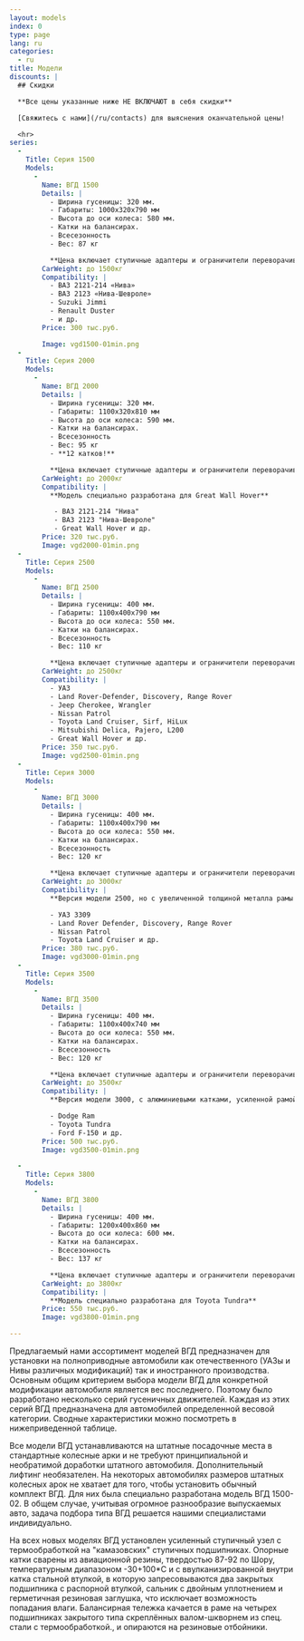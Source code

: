```yaml
---
layout: models
index: 0
type: page
lang: ru
categories:
  - ru
title: Модели
discounts: |
  ## Скидки

  **Все цены указанные ниже НЕ ВКЛЮЧАЮТ в себя скидки**

  [Свяжитесь с нами](/ru/contacts) для выяснения оканчательной цены! 

  <hr>
series:
  -
    Title: Серия 1500
    Models:
      -
        Name: ВГД 1500
        Details: |
          - Ширина гусеницы: 320 мм.
          - Габариты: 1000х320х790 мм
          - Высота до оси колеса: 580 мм.
          - Катки на балансирах.
          - Всесезонность
          - Вес: 87 кг

          **Цена включает ступичные адаптеры и ограничители переворачивания**
        CarWeight: до 1500кг
        Compatibility: |
          - ВАЗ 2121-214 «Нива»
          - ВАЗ 2123 «Нива-Шевроле»
          - Suzuki Jimmi
          - Renault Duster
          - и др.
        Price: 300 тыс.руб.

        Image: vgd1500-01min.png
  -
    Title: Серия 2000
    Models:
      -
        Name: ВГД 2000
        Details: |
          - Ширина гусеницы: 320 мм.
          - Габариты: 1100х320х810 мм
          - Высота до оси колеса: 590 мм.
          - Катки на балансирах.
          - Всесезонность
          - Вес: 95 кг
          - **12 катков!**

          **Цена включает ступичные адаптеры и ограничители переворачивания**
        CarWeight: до 2000кг
        Compatibility: |
          **Модель специально разработана для Great Wall Hover**

           - ВАЗ 2121-214 "Нива"
           - ВАЗ 2123 "Нива-Шевроле"
           - Great Wall Hover и др.
        Price: 320 тыс.руб.
        Image: vgd2000-01min.png
  -
    Title: Серия 2500
    Models:
      -
        Name: ВГД 2500
        Details: |
          - Ширина гусеницы: 400 мм.
          - Габариты: 1100х400х790 мм
          - Высота до оси колеса: 550 мм.
          - Катки на балансирах.
          - Всесезонность
          - Вес: 110 кг

          **Цена включает ступичные адаптеры и ограничители переворачивания**
        CarWeight: до 2500кг
        Compatibility: |
          - УАЗ
          - Land Rover-Defender, Discovery, Range Rover
          - Jeep Cherokee, Wrangler
          - Nissan Patrol
          - Toyota Land Cruiser, Sirf, HiLux
          - Mitsubishi Delica, Pajero, L200
          - Great Wall Hover и др.
        Price: 350 тыс.руб.
        Image: vgd2500-01min.png
  -
    Title: Серия 3000
    Models:
      -
        Name: ВГД 3000
        Details: |
          - Ширина гусеницы: 400 мм.
          - Габариты: 1100х400х790 мм
          - Высота до оси колеса: 550 мм.
          - Катки на балансирах.
          - Всесезонность
          - Вес: 120 кг

          **Цена включает ступичные адаптеры и ограничители переворачивания**
        CarWeight: до 3000кг
        Compatibility: |
          **Версия модели 2500, но с увеличенной толщиной металла рамы и балансиров.**

          - УАЗ 3309
          - Land Rover Defender, Discovery, Range Rover
          - Nissan Patrol
          - Toyota Land Cruiser и др.
        Price: 380 тыс.руб.
        Image: vgd3000-01min.png
  -
    Title: Серия 3500
    Models:
      -
        Name: ВГД 3500
        Details: |
          - Ширина гусеницы: 400 мм.
          - Габариты: 1100х400х740 мм
          - Высота до оси колеса: 550 мм.
          - Катки на балансирах.
          - Всесезонность
          - Вес: 120 кг

          **Цена включает ступичные адаптеры и ограничители переворачивания**
        CarWeight: до 3500кг
        Compatibility: |
          **Версия модели 3000, с алюминиевыми катками, усиленной рамой и усиленным ступичным узлом.**

          - Dodge Ram
          - Toyota Tundra
          - Ford F-150 и др.
        Price: 500 тыс.руб.
        Image: vgd3500-01min.png

  -
    Title: Серия 3800
    Models:
      -
        Name: ВГД 3800
        Details: |
          - Ширина гусеницы: 400 мм.
          - Габариты: 1200х400х860 мм
          - Высота до оси колеса: 600 мм.
          - Катки на балансирах.
          - Всесезонность
          - Вес: 137 кг

          **Цена включает ступичные адаптеры и ограничители переворачивания**
        CarWeight: до 3800кг
        Compatibility: |
          **Модель специально разработана для Toyota Tundra**
        Price: 550 тыс.руб.
        Image: vgd3800-01min.png

---
```

Предлагаемый нами ассортимент моделей ВГД предназначен для установки на полноприводные автомобили как отечественного (УАЗы и Нивы различных модификаций) так и иностранного производства. Основным общим критерием выбора модели ВГД для конкретной модификации автомобиля является вес последнего. Поэтому было разработано несколько серий гусеничных движителей. Каждая из этих серий ВГД предназначена для автомобилей определенной весовой категории. Сводные характеристики можно посмотреть в нижеприведенной таблице.

Все модели ВГД устанавливаются на штатные посадочные места в стандартные колесные арки и не требуют принципиальной и необратимой доработки штатного автомобиля. Дополнительный лифтинг необязателен. На некоторых автомобилях размеров штатных колесных арок не хватает для того, чтобы установить обычный комплект ВГД. Для них была специально разработана модель ВГД 1500-02. В общем случае, учитывая огромное разнообразие выпускаемых авто, задача подбора типа ВГД решается нашими специалистами индивидуально.

На всех новых моделях ВГД установлен усиленный ступичный узел с термообработкой на "камазовских" ступичных подшипниках. Опорные катки сварены из авиационной резины, твердостью 87-92 по Шору, температурным диапазоном -30+100*С и с ввулканизированной внутри катка стальной втулкой, в которую запресовываются два закрытых подшипника с распорной втулкой, сальник с двойным уплотнением и герметичная резиновая заглушка, что исключает возможность попадания влаги. Балансирная тележка качается в раме на четырех подшипниках закрытого типа скреплённых валом-шкворнем из спец. стали с термообработкой., и опираются на резиновые отбойники.
